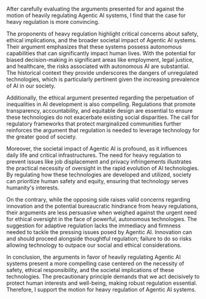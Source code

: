 After carefully evaluating the arguments presented for and against the motion of heavily regulating Agentic AI systems, I find that the case for heavy regulation is more convincing. 

The proponents of heavy regulation highlight critical concerns about safety, ethical implications, and the broader societal impact of Agentic AI systems. Their argument emphasizes that these systems possess autonomous capabilities that can significantly impact human lives. With the potential for biased decision-making in significant areas like employment, legal justice, and healthcare, the risks associated with autonomous AI are substantial. The historical context they provide underscores the dangers of unregulated technologies, which is particularly pertinent given the increasing prevalence of AI in our society.

Additionally, the ethical argument presented regarding the perpetuation of inequalities in AI development is also compelling. Regulations that promote transparency, accountability, and equitable design are essential to ensure these technologies do not exacerbate existing social disparities. The call for regulatory frameworks that protect marginalized communities further reinforces the argument that regulation is needed to leverage technology for the greater good of society.

Moreover, the societal impact of Agentic AI is profound, as it influences daily life and critical infrastructures. The need for heavy regulation to prevent issues like job displacement and privacy infringements illustrates the practical necessity of oversight in the rapid evolution of AI technologies. By regulating how these technologies are developed and utilized, society can prioritize human safety and equity, ensuring that technology serves humanity's interests.

On the contrary, while the opposing side raises valid concerns regarding innovation and the potential bureaucratic hindrance from heavy regulations, their arguments are less persuasive when weighed against the urgent need for ethical oversight in the face of powerful, autonomous technologies. The suggestion for adaptive regulation lacks the immediacy and firmness needed to tackle the pressing issues posed by Agentic AI. Innovation can and should proceed alongside thoughtful regulation; failure to do so risks allowing technology to outpace our social and ethical considerations.

In conclusion, the arguments in favor of heavily regulating Agentic AI systems present a more compelling case centered on the necessity of safety, ethical responsibility, and the societal implications of these technologies. The precautionary principle demands that we act decisively to protect human interests and well-being, making robust regulation essential. Therefore, I support the motion for heavy regulation of Agentic AI systems.